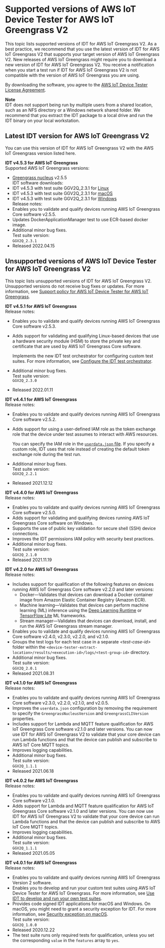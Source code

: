 # Supported versions of AWS IoT Device Tester for AWS IoT Greengrass V2<a name="dev-test-versions"></a>

This topic lists supported versions of IDT for AWS IoT Greengrass V2\. As a best practice, we recommend that you use the latest version of IDT for AWS IoT Greengrass V2 that supports your target version of AWS IoT Greengrass V2\. New releases of AWS IoT Greengrass might require you to download a new version of IDT for AWS IoT Greengrass V2\. You receive a notification when you start a test run if IDT for AWS IoT Greengrass V2 is not compatible with the version of AWS IoT Greengrass you are using\.

By downloading the software, you agree to the [AWS IoT Device Tester License Agreement](https://docs.aws.amazon.com/greengrass/v2/developerguide/idt-license.html)\.

**Note**  
<a name="unzip-package-to-local-drive"></a>IDT does not support being run by multiple users from a shared location, such as an NFS directory or a Windows network shared folder\. We recommend that you extract the IDT package to a local drive and run the IDT binary on your local workstation\.

## Latest IDT version for AWS IoT Greengrass V2<a name="idt-latest-version"></a>

You can use this version of IDT for AWS IoT Greengrass V2 with the AWS IoT Greengrass version listed here\. <a name="idt-latest-version.options"></a>

**IDT v4\.5\.3 for AWS IoT Greengrass**    
Supported AWS IoT Greengrass versions:   
+ [Greengrass nucleus](greengrass-nucleus-component.md) v2\.5\.5  
IDT software downloads:  
+ IDT v4\.5\.3 with test suite GGV2Q\_2\.3\.1 for [Linux](https://docs.aws.amazon.com/greengrass/v2/developerguide/devicetester_greengrass_v2_4.5.3_testsuite_2.3.1_linux.zip)
+ IDT v4\.5\.3 with test suite GGV2Q\_2\.3\.1 for [macOS](https://docs.aws.amazon.com/greengrass/v2/developerguide/devicetester_greengrass_v2_4.5.3_testsuite_2.3.1_mac.zip)
+ IDT v4\.5\.3 with test suite GGV2Q\_2\.3\.1 for [Windows](https://docs.aws.amazon.com/greengrass/v2/developerguide/devicetester_greengrass_v2_4.5.3_testsuite_2.3.1_win.zip)  
Release notes:  
+ Enables you to validate and qualify devices running AWS IoT Greengrass Core software v2\.5\.5\.
+ Updates DockerApplicationManager test to use ECR\-based docker image\.
+ Additional minor bug fixes\.  
Test suite version:    
`GGV2Q_2.3.1`  
+ Released 2022\.04\.15

## Unsupported versions of AWS IoT Device Tester for AWS IoT Greengrass V2<a name="idt-unsupported-versions"></a>

This topic lists unsupported versions of IDT for AWS IoT Greengrass V2\. Unsupported versions do not receive bug fixes or updates\. For more information, see [Support policy for AWS IoT Device Tester for AWS IoT Greengrass](idt-support-policy.md)\.

**IDT v4\.5\.1 for AWS IoT Greengrass**    
Release notes:  
+ Enables you to validate and qualify devices running AWS IoT Greengrass Core software v2\.5\.3\.
+ Adds support for validating and qualifying Linux\-based devices that use a hardware security module \(HSM\) to store the private key and certificate that are used by AWS IoT Greengrass Core software\. 

  Implements the new IDT test orchestrator for configuring custom test suites\. For more information, see [Configure the IDT test orchestrator](idt-test-orchestrator.md)\.
+ Additional minor bug fixes\.  
Test suite version:    
`GGV2Q_2.3.0`  
+ Released 2022\.01\.11

**IDT v4\.4\.1 for AWS IoT Greengrass**    
Release notes:  
+ Enables you to validate and qualify devices running AWS IoT Greengrass Core software v2\.5\.2\.
+ Adds support for using a user\-defined IAM role as the token exchange role that the device under test assumes to interact with AWS resources\. 

  You can specify the IAM role in the [`userdata.json` file](set-config.md#userdata-config)\. If you specify a custom role, IDT uses that role instead of creating the default token exchange role during the test run\.
+ Additional minor bug fixes\.  
Test suite version:    
`GGV2Q_2.2.1`  
+ Released 2021\.12\.12

**IDT v4\.4\.0 for AWS IoT Greengrass**    
Release notes:  
+ Enables you to validate and qualify devices running AWS IoT Greengrass Core software v2\.5\.0\.
+ Adds support for validating and qualifying devices running AWS IoT Greengrass Core software on Windows\.
+ Supports the use of public key validation for secure shell \(SSH\) device connections\.
+ Improves the IDT permissions IAM policy with security best practices\.
+ Additional minor bug fixes\.  
Test suite version:    
`GGV2Q_2.1.0`  
+ Released 2021\.11\.19

**IDT v4\.2\.0 for AWS IoT Greengrass**    
Release notes:  
+ Includes support for qualification of the following features on devices running AWS IoT Greengrass Core software v2\.2\.0 and later versions: 
  + Docker—Validates that devices can download a Docker container image from Amazon Elastic Container Registry \(Amazon ECR\)\.
  + Machine learning—Validates that devices can perform machine learning \(ML\) inference using the [Deep Learning Runtime](https://github.com/neo-ai/neo-ai-dlr) or [TensorFlow Lite](https://www.tensorflow.org/lite/guide/python) ML frameworks\.
  + Stream manager—Validates that devices can download, install, and run the AWS IoT Greengrass stream manager\.
+ Enables you to validate and qualify devices running AWS IoT Greengrass Core software v2\.4\.0, v2\.3\.0, v2\.2\.0, and v2\.1\.0\.
+ Groups the test logs for each test case in a separate *<test\-case\-id>* folder within the `<device-tester-extract-location>/results/<execution-id>/logs/<test-group-id>` directory\.
+ Additional minor bug fixes\.  
Test suite version:    
`GGV2Q_2.0.1`  
+ Released 2021\.08\.31

**IDT v4\.1\.0 for AWS IoT Greengrass**    
Release notes:  
+ Enables you to validate and qualify devices running AWS IoT Greengrass Core software v2\.3\.0, v2\.2\.0, v2\.1\.0, and v2\.0\.5\.
+ Improves the `userdata.json` configuration by removing the requirement to specify the `GreengrassNucleusVersion` and `GreengrassCLIVersion` properties\. 
+ Includes support for Lambda and MQTT feature qualification for AWS IoT Greengrass Core software v2\.1\.0 and later versions\. You can now use IDT for AWS IoT Greengrass V2 to validate that your core device can run Lambda functions and that the device can publish and subscribe to AWS IoT Core MQTT topics\.
+ Improves logging capabilities\.
+ Additional minor bug fixes\.  
Test suite version:    
`GGV2Q_1.1.1`  
+ Released 2021\.06\.18

**IDT v4\.0\.2 for AWS IoT Greengrass**    
Release notes:  
+ Enables you to validate and qualify devices running AWS IoT Greengrass Core software v2\.1\.0\.
+ Adds support for Lambda and MQTT feature qualification for AWS IoT Greengrass Core software v2\.1\.0 and later versions\. You can now use IDT for AWS IoT Greengrass V2 to validate that your core device can run Lambda functions and that the device can publish and subscribe to AWS IoT Core MQTT topics\.
+ Improves logging capabilities\.
+ Additional minor bug fixes\.  
Test suite version:    
`GGV2Q_1.1.1`  
+ Released 2021\.05\.05

**IDT v4\.0\.1 for AWS IoT Greengrass**    
Release notes:  
+ Enables you to validate and qualify devices running AWS IoT Greengrass Version 2 software\.
+ Enables you to develop and run your custom test suites using AWS IoT Device Tester for AWS IoT Greengrass\. For more information, see [Use IDT to develop and run your own test suites](idt-custom-tests.md)\.
+ Provides code signed IDT applications for macOS and Windows\. On macOS, you might need to grant a security exception for IDT\. For more information, see [Security exception on macOS](idt-troubleshooting.md#security-exception-macos)\.  
Test suite version:    
`GGV2Q_1.0.0`  
+ Released 2020\.12\.22
+ The test suite runs only required tests for qualification, unless you set the corresponding `value` in the `features` array to `yes`\.